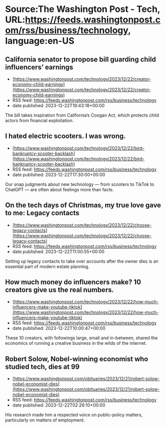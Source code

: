 # Source:The Washington Post - Tech, URL:https://feeds.washingtonpost.com/rss/business/technology, language:en-US

## California senator to propose bill guarding child influencers’ earnings
 - [https://www.washingtonpost.com/technology/2023/12/22/creator-economy-child-earnings](https://www.washingtonpost.com/technology/2023/12/22/creator-economy-child-earnings)
 - RSS feed: https://feeds.washingtonpost.com/rss/business/technology
 - date published: 2023-12-22T19:43:18+00:00

The bill takes inspiration from California’s Coogan Act, which protects child actors from financial exploitation.

## I hated electric scooters. I was wrong.
 - [https://www.washingtonpost.com/technology/2023/12/22/bird-bankruptcy-scooter-backlash](https://www.washingtonpost.com/technology/2023/12/22/bird-bankruptcy-scooter-backlash)
 - RSS feed: https://feeds.washingtonpost.com/rss/business/technology
 - date published: 2023-12-22T17:30:00+00:00

Our snap judgments about new technology — from scooters to TikTok to ChatGPT — are often about feelings more than facts.

## On the tech days of Christmas, my true love gave to me: Legacy contacts
 - [https://www.washingtonpost.com/technology/2023/12/22/choose-legacy-contacts](https://www.washingtonpost.com/technology/2023/12/22/choose-legacy-contacts)
 - RSS feed: https://feeds.washingtonpost.com/rss/business/technology
 - date published: 2023-12-22T11:00:55+00:00

Setting up legacy contacts to take over accounts after the owner dies is an essential part of modern estate planning.

## How much money do influencers make? 10 creators give us the real numbers.
 - [https://www.washingtonpost.com/technology/2023/12/22/how-much-influencers-make-youtube-tiktok](https://www.washingtonpost.com/technology/2023/12/22/how-much-influencers-make-youtube-tiktok)
 - RSS feed: https://feeds.washingtonpost.com/rss/business/technology
 - date published: 2023-12-22T10:00:47+00:00

These 10 creators, with followings large, small and in-between, shared the economics of running a creative business in the wilds of the internet.

## Robert Solow, Nobel-winning economist who studied tech, dies at 99
 - [https://www.washingtonpost.com/obituaries/2023/12/21/robert-solow-nobel-economist-dies](https://www.washingtonpost.com/obituaries/2023/12/21/robert-solow-nobel-economist-dies)
 - RSS feed: https://feeds.washingtonpost.com/rss/business/technology
 - date published: 2023-12-22T02:26:10+00:00

His research made him a respected voice on public-policy matters, particularly on matters of employment.

